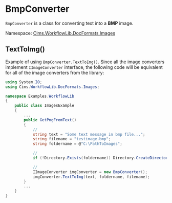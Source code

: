 # BmpConverter

`BmpConverter` is a class for converting text into a **BMP** image. 

Namespace: [Cims.WorkflowLib.DocFormats.Images](Cims.WorkflowLib.DocFormats.Images.md)

## TextToImg()

Example of using `BmpConverter.TextToImg()`. 
Since all the image converters implement `IImageConverter` interface, the following code will be equivalent for all of the image converters from the library:

```C#
using System.IO;
using Cims.WorkflowLib.DocFormats.Images;

namespace Examples.WorkflowLib
{
    public class ImagesExample 
    {
        ...
        public GetPngFromText()
        {
            // 
            string text = "Some text message in bmp file...";
            string filename = "testimage.bmp";
            string foldername = @"C:\PathToImages";

            // 
            if (!Directory.Exists(foldername)) Directory.CreateDirectory(foldername);

            // 
            IImageConverter imgConverter = new BmpConverter();
            imgConverter.TextToImg(text, foldername, filename);
        }
        ...
    }
}
```
